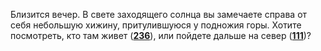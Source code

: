 Близится вечер. В свете заходящего солнца вы замечаете справа от себя небольшую хижину, притулившуюся у подножия горы. Хотите посмотреть, кто там живет ([**236**](#n_236)), или пойдете дальше на север ([**111**](#n_111))?

